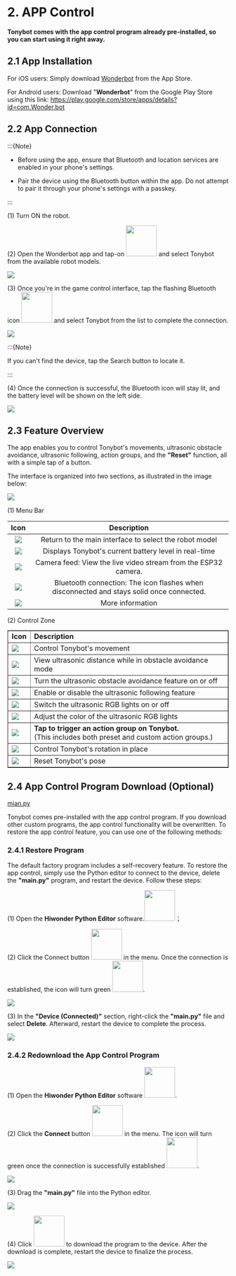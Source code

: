 # 2. APP Control

**Tonybot comes with the app control program already pre-installed, so you can start using it right away.**

## 2.1 App Installation

For iOS users: Simply download [Wonderbot](https://apps.apple.com/us/app/wonderbot-robot/id1519146341) from the App Store.

For Android users: Download "**Wonderbot**" from the Google Play Store using this link: <https://play.google.com/store/apps/details?id=com.Wonder.bot>

## 2.2 App Connection

:::{Note}

* Before using the app, ensure that Bluetooth and location services are enabled in your phone's settings.

* Pair the device using the Bluetooth button within the app. Do not attempt to pair it through your phone's settings with a passkey.

:::

(1) Turn ON the robot.

(2) Open the Wonderbot app and tap-on <img src="../_static/media/chapter_2/section_1/media/image2.png" style="width:70px" /> and select Tonybot from the available robot models.

<img class="common_img" src="../_static/media/chapter_2/section_1/media/image3.jpeg"   />

(3) Once you're in the game control interface, tap the flashing Bluetooth icon <img src="../_static/media/chapter_2/section_1/media/image4.png" style="width:70px" /> and select Tonybot from the list to complete the connection.

<img class="common_img" src="../_static/media/chapter_2/section_1/media/image5.png"   />

:::{Note}

If you can't find the device, tap the Search button to locate it.

:::

(4) Once the connection is successful, the Bluetooth icon will stay lit, and the battery level will be shown on the left side.

<img class="common_img" src="../_static/media/chapter_2/section_1/media/image6.png"   />

## 2.3 Feature Overview

The app enables you to control Tonybot's movements, ultrasonic obstacle avoidance, ultrasonic following, action groups, and the **"Reset"** function, all with a simple tap of a button.  

The interface is organized into two sections, as illustrated in the image below:

<img class="common_img" src="../_static/media/chapter_2/section_1/media/image7.png"  />

(1) Menu Bar

|                           **Icon**                           |                       **Description**                        |
| :----------------------------------------------------------: | :----------------------------------------------------------: |
| <img src="../_static/media/chapter_2/section_1/media/image8.png"  /> |    Return to the main interface to select the robot model    |
| <img src="../_static/media/chapter_2/section_1/media/image9.png"  /> |    Displays Tonybot's current battery level in real-time     |
| <img src="../_static/media/chapter_2/section_1/media/image10.png"  /> | Camera feed: View the live video stream from the ESP32 camera. |
| <img src="../_static/media/chapter_2/section_1/media/image11.png"  /> | Bluetooth connection: The icon flashes when disconnected and stays solid once connected. |
| <img src="../_static/media/chapter_2/section_1/media/image12.png"  /> |                       More information                       |

(2) Control Zone

<table  class="docutils-nobg" style="margin:0 auto" border="1">
<colgroup>
<col  />
<col  />
</colgroup>
<tbody>
<tr>
<td ><strong>Icon</strong></td>
<td ><strong>Description</strong></td>
</tr>
<tr>
<td ><img src="../_static/media/chapter_2/section_1/media/image13.png"  /></td>
<td >Control Tonybot's movement</td>
</tr>
<tr>
<td ><img src="../_static/media/chapter_2/section_1/media/image14.png"  /></td>
<td >View ultrasonic distance while in obstacle avoidance mode</td>
</tr>
<tr>
<td ><img src="../_static/media/chapter_2/section_1/media/image15.png"  /></td>
<td >Turn the ultrasonic obstacle avoidance feature on or off</td>
</tr>
<tr>
<td ><img src="../_static/media/chapter_2/section_1/media/image16.png"  /></td>
<td >Enable or disable the ultrasonic following feature</td>
</tr>
<tr>
<td ><img src="../_static/media/chapter_2/section_1/media/image17.png"  /></td>
<td >Switch the ultrasonic RGB lights on or off</td>
</tr>
<tr>
<td ><img src="../_static/media/chapter_2/section_1/media/image18.png"  /></td>
<td >Adjust the color of the ultrasonic RGB lights</td>
</tr>
<tr>
<td ><img src="../_static/media/chapter_2/section_1/media/image19.png"  /></td>
<td ><strong>Tap to trigger an action group on Tonybot.</strong><br />
(This includes both preset and custom action groups.)</td>
</tr>
<tr>
<td ><img src="../_static/media/chapter_2/section_1/media/image20.png"  /></td>
<td >Control Tonybot's rotation in place</td>
</tr>
<tr>
<td ><img src="../_static/media/chapter_2/section_1/media/image21.png"  /></td>
<td >Reset Tonybot's pose</td>
</tr>
</tbody>
</table>

## 2.4 App Control Program Download (Optional)

[mian.py](../_static/source_code/main.zip)

Tonybot comes pre-installed with the app control program. If you download other custom programs, the app control functionality will be overwritten. To restore the app control feature, you can use one of the following methods:

### **2.4.1 Restore Program**

The default factory program includes a self-recovery feature. To restore the app control, simply use the Python editor to connect to the device, delete the **"main.py"** program, and restart the device. Follow these steps:

(1) Open the **Hiwonder Python Editor** software.<img src="../_static/media/chapter_2/section_1/media/image22.png" style="width:70px" />；

(2) Click the Connect button <img src="../_static/media/chapter_2/section_1/media/image23.png" style="width:70px" /> in the menu. Once the connection is established, the icon will turn green <img   src="../_static/media/chapter_2/section_1/media/image24.png" style="width:70px" />.

<img class="common_img" src="../_static/media/chapter_2/section_1/media/image25.png"  />

(3) In the **"Device (Connected)"** section, right-click the **"main.py"** file and select **Delete**. Afterward, restart the device to complete the process.

<img class="common_img" src="../_static/media/chapter_2/section_1/media/image26.png"  />

### **2.4.2 Redownload the App Control Program**

(1) Open the **Hiwonder Python Editor** software <img src="../_static/media/chapter_2/section_1/media/image22.png" style="width:70px" />.

(2) Click the **Connect** button <img src="../_static/media/chapter_2/section_1/media/image23.png" style="width:70px" /> in the menu. The icon will turn green once the connection is successfully established <img   src="../_static/media/chapter_2/section_1/media/image24.png" style="width:70px" />.

<img class="common_img" src="../_static/media/chapter_2/section_1/media/image25.png"  />

(3) Drag the **"main.py"** file into the Python editor.

<img class="common_img" src="../_static/media/chapter_2/section_1/media/image27.png"  />

(4) Click <img src="../_static/media/chapter_2/section_1/media/image28.png" style="width:70px" /> to download the program to the device. After the download is complete, restart the device to finalize the process.

<img class="common_img" src="../_static/media/chapter_2/section_1/media/image29.png"  />